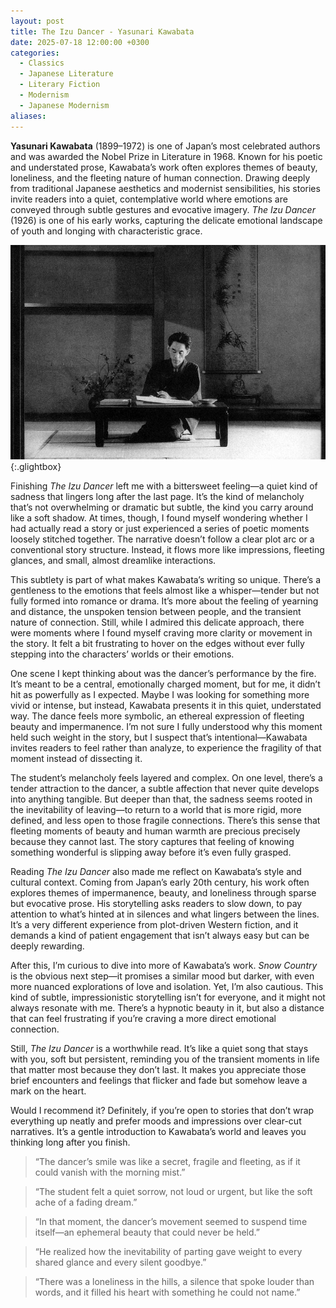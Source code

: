 ```yaml
---
layout: post
title: The Izu Dancer - Yasunari Kawabata
date: 2025-07-18 12:00:00 +0300
categories:
  - Classics
  - Japanese Literature
  - Literary Fiction
  - Modernism
  - Japanese Modernism
aliases:
---
```


**Yasunari Kawabata** (1899–1972) is one of Japan’s most celebrated authors and was awarded the Nobel Prize in Literature in 1968. Known for his poetic and understated prose, Kawabata’s work often explores themes of beauty, loneliness, and the fleeting nature of human connection. Drawing deeply from traditional Japanese aesthetics and modernist sensibilities, his stories invite readers into a quiet, contemplative world where emotions are conveyed through subtle gestures and evocative imagery. _The Izu Dancer_ (1926) is one of his early works, capturing the delicate emotional landscape of youth and longing with characteristic grace.


[![Yasunari Kawabata](/assets/image/kawabata.jpg)](/assets/image/kawabata.jpg){:.glightbox}


 Finishing _The Izu Dancer_ left me with a bittersweet feeling—a quiet kind of sadness that lingers long after the last page. It’s the kind of melancholy that’s not overwhelming or dramatic but subtle, the kind you carry around like a soft shadow. At times, though, I found myself wondering whether I had actually read a story or just experienced a series of poetic moments loosely stitched together. The narrative doesn’t follow a clear plot arc or a conventional story structure. Instead, it flows more like impressions, fleeting glances, and small, almost dreamlike interactions.

This subtlety is part of what makes Kawabata’s writing so unique. There’s a gentleness to the emotions that feels almost like a whisper—tender but not fully formed into romance or drama. It’s more about the feeling of yearning and distance, the unspoken tension between people, and the transient nature of connection. Still, while I admired this delicate approach, there were moments where I found myself craving more clarity or movement in the story. It felt a bit frustrating to hover on the edges without ever fully stepping into the characters’ worlds or their emotions.

One scene I kept thinking about was the dancer’s performance by the fire. It’s meant to be a central, emotionally charged moment, but for me, it didn’t hit as powerfully as I expected. Maybe I was looking for something more vivid or intense, but instead, Kawabata presents it in this quiet, understated way. The dance feels more symbolic, an ethereal expression of fleeting beauty and impermanence. I’m not sure I fully understood why this moment held such weight in the story, but I suspect that’s intentional—Kawabata invites readers to feel rather than analyze, to experience the fragility of that moment instead of dissecting it.

The student’s melancholy feels layered and complex. On one level, there’s a tender attraction to the dancer, a subtle affection that never quite develops into anything tangible. But deeper than that, the sadness seems rooted in the inevitability of leaving—to return to a world that is more rigid, more defined, and less open to those fragile connections. There’s this sense that fleeting moments of beauty and human warmth are precious precisely because they cannot last. The story captures that feeling of knowing something wonderful is slipping away before it’s even fully grasped.

Reading _The Izu Dancer_ also made me reflect on Kawabata’s style and cultural context. Coming from Japan’s early 20th century, his work often explores themes of impermanence, beauty, and loneliness through sparse but evocative prose. His storytelling asks readers to slow down, to pay attention to what’s hinted at in silences and what lingers between the lines. It’s a very different experience from plot-driven Western fiction, and it demands a kind of patient engagement that isn’t always easy but can be deeply rewarding.

After this, I’m curious to dive into more of Kawabata’s work. _Snow Country_ is the obvious next step—it promises a similar mood but darker, with even more nuanced explorations of love and isolation. Yet, I’m also cautious. This kind of subtle, impressionistic storytelling isn’t for everyone, and it might not always resonate with me. There’s a hypnotic beauty in it, but also a distance that can feel frustrating if you’re craving a more direct emotional connection.

Still, _The Izu Dancer_ is a worthwhile read. It’s like a quiet song that stays with you, soft but persistent, reminding you of the transient moments in life that matter most because they don’t last. It makes you appreciate those brief encounters and feelings that flicker and fade but somehow leave a mark on the heart.

Would I recommend it? Definitely, if you’re open to stories that don’t wrap everything up neatly and prefer moods and impressions over clear-cut narratives. It’s a gentle introduction to Kawabata’s world and leaves you thinking long after you finish.

> “The dancer’s smile was like a secret, fragile and fleeting, as if it could vanish with the morning mist.”

> “The student felt a quiet sorrow, not loud or urgent, but like the soft ache of a fading dream.”

>“In that moment, the dancer’s movement seemed to suspend time itself—an ephemeral beauty that could never be held.”

>“He realized how the inevitability of parting gave weight to every shared glance and every silent goodbye.”

>“There was a loneliness in the hills, a silence that spoke louder than words, and it filled his heart with something he could not name.”